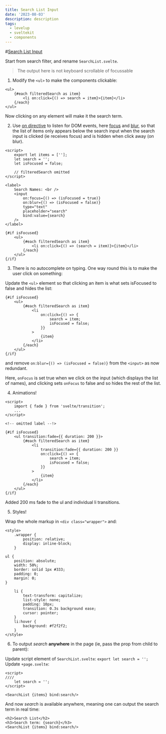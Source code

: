 ```yaml
---
title: Search List Input
date: '2023-08-03'
description: description
tags:
  - levelup
  - sveltekit
  - components
---
```

#[Search List Input](https://levelup.video/tutorials/building-svelte-components/search-list-input)

Start from search filter, and rename ```SearchList.svelte```.
>The output here is not keyboard scrollable of focussable


1. Modify the ```<ul>``` to make the components clickable:

```
<ul>
	{#each filteredSearch as item}
		<li on:click={() => search = item}>{item}</li>
	{/each}
</ul>
```

Now clicking on any element will make it the search term.

2. Use [on directive](https://svelte.dev/docs/element-directives#on-eventname) to listen for DOM events, here [focus](g/en-US/docs/Web/API/HTMLElement/focus) and [blur](https://developer.mozilla.org/en-US/docs/Web/API/HTMLElement/blur), so that the list of items only appears below the search input when the search input is clicked (ie receives focus) and is hidden when click away (on blur).

```
<script>
	export let items = [''];
	let search = '';
	let isFocused = false;

	// filteredSearch omitted
</script>

<label>
	Search Names: <br />
	<input
		on:focus={() => (isFocused = true)}
		on:blur={() => (isFocused = false)}
		type="text"
		placeholder="search"
		bind:value={search}
	/>
</label>

{#if isFocused}
	<ul>
		{#each filteredSearch as item}
			<li on:click={() => (search = item)}>{item}</li>
		{/each}
	</ul>
{/if}
```

3. There is no autocomplete on typing. One way round this is to make the user click on something:

Update the ```<ul>``` element so that clicking an item is what sets isFocused to false and hides the list:
```
{#if isFocused}
	<ul>
		{#each filteredSearch as item}
			<li
				on:click={() => {
					search = item;
					isFocused = false;
				}}
			>
				{item}
			</li>
		{/each}
	</ul>
{/if}
```

and remove ```on:blur={() => (isFocused = false)}``` from the ```<input>``` as now redundant.

Here, ```onFocus``` is set true when we click on the input (which displays the list of names), and clicking sets ```onFocus``` to false and so hides the rest of the list.

4. Animations!

```
<script>
	import { fade } from 'svelte/transition';
	...
</script>

<!-- omitted label --!>

{#if isFocused}
	<ul transition:fade={{ duration: 200 }}>
		{#each filteredSearch as item}
			<li
				transition:fade={{ duration: 200 }}
				on:click={() => {
					search = item;
					isFocused = false;
				}}
			>
				{item}
			</li>
		{/each}
	</ul>
{/if}
```

Added 200 ms fade to the ul and individual li transitions.

5. Styles!

Wrap the whole markup in ```<div class="wrapper">``` and:

```
<style>
	.wrapper {
		position: relative;
		display: inline-block;
	}

ul {
	position: absolute;
	width: 50%;
	border: solid 1px #333;
	padding: 0;
	margin: 0;
}

	li {
		text-transform: capitalize;
		list-style: none;
		padding: 10px;
		transition: 0.3s background ease;
		cursor: pointer;
	}
	li:hover {
		background: #f2f2f2;
	}
</style>
```

6. To output _search_ **anywhere** in the page (ie, pass the prop from child to parent):

Update script element of ```SearchList.svelte```: ```export let search = '';```
Update ```+page.svelte```:

```
<script>
////
    let search = '';
</script>

<SearchList {items} bind:search/>

```

And now _search_ is available anywhere, meaning one can output the search term in real time:

```
<h2>Search List</h2>
<h3>Search term: {search}</h3>
<SearchList {items} bind:search/>
```
